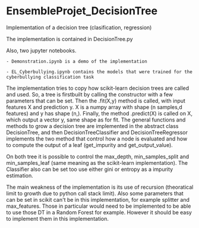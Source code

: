 # EnsembleProjet_DecisionTree
Implementation of a decision tree (clasification, regression)

The implementation is contained in DecisionTree.py

Also, two jupyter notebooks. 

    - Demonstration.ipynb is a demo of the implementation

    - EL_Cyberbullying.ipynb contains the models that were trained for the cyberbullying classification task

The implementation tries to copy how scikit-learn decision trees are called and used. So, a tree is firstbuilt by calling the constructor with a few parameters that can be set. Then the .fit(X,y) method is called, with input features X and prediction y. X is a numpy array with shape (n samples,d features) and y has shape (n,). Finally, the method .predict(X) is called on X, which output a vector y, same shape as for fit. The general functions and methods to grow a decision tree are implemented in the abstract class DecisionTree, and then DecisionTreeClassifier and DecisionTreeRegressor implements the two method that control how a node is evaluated and how to compute the output of a leaf (get_impurity and get_output_value).

On both tree it is possible to control the max_depth, min_samples_split and min_samples_leaf (same meaning as the scikit-learn implementation). The Classifier also can be set too use either gini or entropy as a impurity estimation.

The main weakness of the implementation is its use of recursion (theoratical limit to growth due to python call stack limit). Also some parameters that can be set in scikit can't be in this implementation, for example splitter and max_features. Those in particular would need to be implemented to be able to use those DT in a Random Forest for example. However it should be easy to implement them in this implementation.
